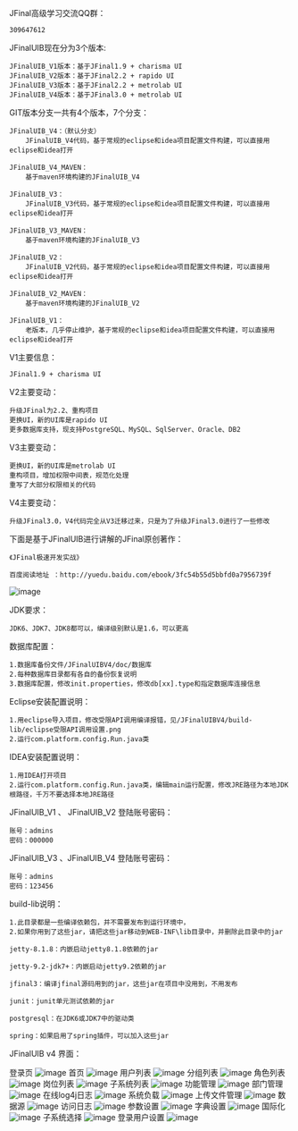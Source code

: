 JFinal高级学习交流QQ群：
	
	309647612

JFinalUIB现在分为3个版本:

	JFinalUIB_V1版本：基于JFinal1.9 + charisma UI
	JFinalUIB_V2版本：基于JFinal2.2 + rapido UI
	JFinalUIB_V3版本：基于JFinal2.2 + metrolab UI
	JFinalUIB_V4版本：基于JFinal3.0 + metrolab UI

GIT版本分支一共有4个版本，7个分支：

	JFinalUIB_V4：（默认分支）
		JFinalUIB_V4代码，基于常规的eclipse和idea项目配置文件构建，可以直接用eclipse和idea打开
		
	JFinalUIB_V4_MAVEN：
		基于maven环境构建的JFinalUIB_V4
		
	JFinalUIB_V3：
		JFinalUIB_V3代码，基于常规的eclipse和idea项目配置文件构建，可以直接用eclipse和idea打开
		
	JFinalUIB_V3_MAVEN：
		基于maven环境构建的JFinalUIB_V3
		
	JFinalUIB_V2：
		JFinalUIB_V2代码，基于常规的eclipse和idea项目配置文件构建，可以直接用eclipse和idea打开
		
	JFinalUIB_V2_MAVEN：
		基于maven环境构建的JFinalUIB_V2
		
	JFinalUIB_V1：
		老版本，几乎停止维护，基于常规的eclipse和idea项目配置文件构建，可以直接用eclipse和idea打开

V1主要信息：

	JFinal1.9 + charisma UI

V2主要变动：

	升级JFinal为2.2、重构项目
	更换UI，新的UI库是rapido UI
	更多数据库支持，现支持PostgreSQL、MySQL、SqlServer、Oracle、DB2

V3主要变动：

	更换UI，新的UI库是metrolab UI
	重构项目，增加权限中间表，规范化处理
	重写了大部分权限相关的代码

V4主要变动：
	
	升级JFinal3.0，V4代码完全从V3迁移过来，只是为了升级JFinal3.0进行了一些修改
	
下面是基于JFinalUIB进行讲解的JFinal原创著作：

	《JFinal极速开发实战》

	百度阅读地址 ：http://yuedu.baidu.com/ebook/3fc54b55d5bbfd0a7956739f

![image](https://git.oschina.net/dongcb678/JfinalBook/raw/master/uibImage/cover.png)

JDK要求：

	JDK6、JDK7、JDK8都可以，编译级别默认是1.6，可以更高

数据库配置：

	1.数据库备份文件/JFinalUIBV4/doc/数据库
	2.每种数据库目录都有各自的备份恢复说明
	3.数据库配置，修改init.properties，修改db[xx].type和指定数据库连接信息

Eclipse安装配置说明：

	1.用eclipse导入项目，修改受限API调用编译报错，见/JFinalUIBV4/build-lib/eclipse受限API调用设置.png
	2.运行com.platform.config.Run.java类
	
IDEA安装配置说明：
	
	1.用IDEA打开项目
	2.运行com.platform.config.Run.java类，编辑main运行配置，修改JRE路径为本地JDK根路径，千万不要选择本地JRE路径
	
JFinalUIB_V1 、 JFinalUIB_V2 登陆账号密码：
	
	账号：admins
	密码：000000
		
JFinalUIB_V3 、JFinalUIB_V4 登陆账号密码：
	
	账号：admins
	密码：123456

build-lib说明：

	1.此目录都是一些编译依赖包，并不需要发布到运行环境中，
	2.如果你用到了这些jar，请把这些jar移动到WEB-INF\lib目录中，并删除此目录中的jar
	
	jetty-8.1.8：内嵌启动jetty8.1.8依赖的jar
	
	jetty-9.2-jdk7+：内嵌启动jetty9.2依赖的jar
	
	jfinal3：编译jfinal源码用到的jar，这些jar在项目中没用到，不用发布
	
	junit：junit单元测试依赖的jar
	
	postgresql：在JDK6或JDK7中的驱动类
	
	spring：如果启用了spring插件，可以加入这些jar

JFinalUIB v4 界面：

登录页
![image](https://git.oschina.net/dongcb678/JfinalBook/raw/master/uibImage/login.png)
首页
![image](https://git.oschina.net/dongcb678/JfinalBook/raw/master/uibImage/index.png)
用户列表
![image](https://git.oschina.net/dongcb678/JfinalBook/raw/master/uibImage/user.png)
分组列表
![image](https://git.oschina.net/dongcb678/JfinalBook/raw/master/uibImage/group.png)
角色列表
![image](https://git.oschina.net/dongcb678/JfinalBook/raw/master/uibImage/role.png)
岗位列表
![image](https://git.oschina.net/dongcb678/JfinalBook/raw/master/uibImage/station.png)
子系统列表
![image](https://git.oschina.net/dongcb678/JfinalBook/raw/master/uibImage/system.png)
功能管理
![image](https://git.oschina.net/dongcb678/JfinalBook/raw/master/uibImage/operator.png)
部门管理
![image](https://git.oschina.net/dongcb678/JfinalBook/raw/master/uibImage/department.png)
在线log4j日志
![image](https://git.oschina.net/dongcb678/JfinalBook/raw/master/uibImage/log4j.png)
系统负载
![image](https://git.oschina.net/dongcb678/JfinalBook/raw/master/uibImage/resource.png)
上传文件管理
![image](https://git.oschina.net/dongcb678/JfinalBook/raw/master/uibImage/upload.png)
数据源
![image](https://git.oschina.net/dongcb678/JfinalBook/raw/master/uibImage/datasource.png)
访问日志
![image](https://git.oschina.net/dongcb678/JfinalBook/raw/master/uibImage/syslog.png)
参数设置
![image](https://git.oschina.net/dongcb678/JfinalBook/raw/master/uibImage/param.png)
字典设置
![image](https://git.oschina.net/dongcb678/JfinalBook/raw/master/uibImage/dict.png)
国际化
![image](https://git.oschina.net/dongcb678/JfinalBook/raw/master/uibImage/i18n.png)
子系统选择
![image](https://git.oschina.net/dongcb678/JfinalBook/raw/master/uibImage/systemChange.png)
登录用户设置
![image](https://git.oschina.net/dongcb678/JfinalBook/raw/master/uibImage/userSet.png)
